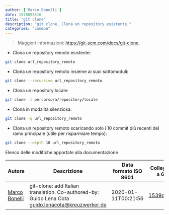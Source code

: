 ```yaml
---
author: ['Marco Bonelli']
date: 1578698516
title: "git clone"
description: "git clone, Clona un repository esistente."
categories: "common"
---
```

> Maggiori informazioni: <https://git-scm.com/docs/git-clone>.

- Clona un repository remoto esistente:

```bash
git clone url_repository_remoto
```

- Clona un repository remoto insieme ai suoi sottomoduli:

```bash
git clone --recursive url_repository_remoto
```

- Clona un repository locale:

```bash
git clone -l percorso/a/repository/locale
```

- Clona in modalità silenziosa:

```bash
git clone -q url_repository_remoto
```

- Clona un repository remoto scaricando solo i 10 commit più recenti del ramo principale (utile per risparmiare tempo):

```bash
git clone --depth 10 url_repository_remoto
```
Elenco delle modifiche apportate alla documentazione


Autore | Descrizione | Data formato ISO 8601 | Collegamento a GitHub
------|-----|-----|-----
[Marco Bonelli](mailto:marco@mebeim.net) | git-clone: add Italian translation. Co-authored-by: Guido Lena Cota <guido.lenacota@kreuzwerker.de> | 2020-01-11T00:21:56 | [1539dee8c36c](https://github.com/tldr-pages/tldr/commit/1539dee8c36c955a507b2381430c76d421412fed)

